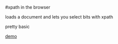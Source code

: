 #xpath in the browser

loads a document and lets you select bits with xpath

pretty basic

[demo](http://production.gilesbradshaw-xpath.divshot.io/)